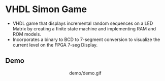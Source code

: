 # VHDL Simon Game

- VHDL game that displays incremental random sequences on a LED Matrix by creating a finite state machine and implementing RAM and ROM models.
- Incorporates a binary to BCD to 7-segment conversion to visualize the current level on the FPGA 7-seg Display.

## Demo

<center>demo/demo.gif</center>
